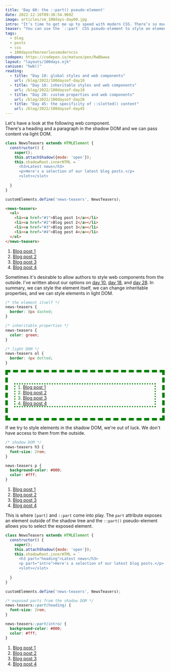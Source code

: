 ```yaml
---
title: 'Day 60: the ::part() pseudo-element'
date: 2022-12-16T09:38:54.969Z
image: articles/sm_100days-day60.jpg
intro: "It’s time to get me up to speed with modern CSS. There’s so much new in CSS that I know too little about. To change that I’ve started [#100DaysOfMoreOrLessModernCSS](/blog/2022/100-days-of-more-or-less-modern-css/). Why more or less modern CSS? Because some topics will be about cutting-edge features, while other stuff has been around for quite a while already, but I just have little to no experience with it."
teaser: "You can use the `::part` CSS pseudo-element to style an element within a shadow tree."
tags:
  - blog
  - posts
  - css
  - 100daysofmoreorlessmoderncss
codepen: https://codepen.io/matuzo/pen/RwBbwwa
layout: "layouts/100days.njk"
caniuse: "hwb()"
reading:
  - title: "Day 10: global styles and web components"
    url: /blog/2022/100daysof-day10
  - title: "Day 18: inheritable styles and web components"
    url: /blog/2022/100daysof-day18
  - title: "Day 28: custom properties and web components"
    url: /blog/2022/100daysof-day28
  - title: "Day 45: the specificity of ::slotted() content"
    url: /blog/2022/100daysof-day45
---
```

Let's have a look at the following web component.<br>
There's a heading and a paragraph in the shadow DOM and we can pass content via light DOM.

```js
class NewsTeasers extends HTMLElement {
  constructor() {
    super();
    this.attachShadow({mode: 'open'});
    this.shadowRoot.innerHTML = `
      <h3>Latest news</h3>
      <p>Here's a selection of our latest blog posts.</p>
      <slot></slot>
      `
  }
}

customElements.define('news-teasers', NewsTeasers);
```

```html
<news-teasers>
  <ol>
    <li><a href="#1">Blog post 1</a></li>
    <li><a href="#2">Blog post 2</a></li>
    <li><a href="#3">Blog post 3</a></li>
    <li><a href="#4">Blog post 4</a></li>
  </ol>
</news-teasers>
```

<script>
  class NewsTeasers extends HTMLElement {
  constructor() {
    super();
    this.attachShadow({mode: 'open'});
    this.shadowRoot.innerHTML = `
      <h3>Latest news</h3>
      <p>Here's a selection of our latest blog posts.</p>
      <slot></slot>
      `
  }
}

customElements.define('news-teasers', NewsTeasers);

class NewsTeasers2 extends HTMLElement {
  constructor() {
    super();
    this.attachShadow({mode: 'open'});
    this.shadowRoot.innerHTML = `
      <h3 part="heading">Latest news</h3>
      <p part="intro">Here's a selection of our latest blog posts.</p>
      <slot></slot>
      `
  }
}

customElements.define('news-teasers2', NewsTeasers2);
</script>

<style>
  .demo2 news-teasers {
    border: 8px dashed;
    display: block;
    padding: 20px;
  }

  /* inheritable properties */
  .demo2 news-teasers {
    color: green;
  }

  .demo2 news-teasers ol {
    border: 4px dotted;
  }

  .demo3 news-teasers h3 {
    font-size: 2rem;
  }

  /* light DOM */
  .demo3 news-teasers p {
    background-color: #000;
    color: #fff;
  }
</style>

<div data-sample="demo">

<news-teasers>
  <ol>
    <li><a href="#1">Blog post 1</a></li>
    <li><a href="#2">Blog post 2</a></li>
    <li><a href="#3">Blog post 3</a></li>
    <li><a href="#4">Blog post 4</a></li>
  </ol>
</news-teasers>

</div>

Sometimes it's desirable to allow authors to style web components from the outside. I've written about our options on [day 10](/blog/2022/100daysof-day10), [day 18](/blog/2022/100daysof-day18), and [day 28](/blog/2022/100daysof-day28). In summary, we can style the element itself, we can change inheritable properties, and we can style elements in light DOM.

```css
/* the element itself */
news-teasers {
  border: 8px dashed;
}

/* inheritable properties */
news-teasers {
  color: green;
}

/* light DOM */
news-teasers ol {
  border: 4px dotted;
}
```

<div data-sample="demo" class="demo2">

<news-teasers>
  <ol>
    <li><a href="#1">Blog post 1</a></li>
    <li><a href="#2">Blog post 2</a></li>
    <li><a href="#3">Blog post 3</a></li>
    <li><a href="#4">Blog post 4</a></li>
  </ol>
</news-teasers>

</div>

If we try to style elements in the shadow DOM, we're out of luck. We don't have access to them from the outside.

```css
/* shadow DOM */
news-teasers h3 {
  font-size: 2rem;
}

news-teasers p {
  background-color: #000;
  color: #fff;
}
```

<div data-sample="demo" class="demo3">

<news-teasers>
  <ol>
    <li><a href="#1">Blog post 1</a></li>
    <li><a href="#2">Blog post 2</a></li>
    <li><a href="#3">Blog post 3</a></li>
    <li><a href="#4">Blog post 4</a></li>
  </ol>
</news-teasers>

</div>

This is where `[part]` and `::part` come into play. The `part` attribute exposes an element outside of the shadow tree and the `::part()` pseudo-element allows you to select the exposed element.

```js
class NewsTeasers extends HTMLElement {
  constructor() {
    super();
    this.attachShadow({mode: 'open'});
    this.shadowRoot.innerHTML = `
      <h3 part="heading">Latest news</h3>
      <p part="intro">Here's a selection of our latest blog posts.</p>
      <slot></slot>
      `
  }
}

customElements.define('news-teasers', NewsTeasers);
```

<style>
  news-teasers2::part(heading) {
  font-size: 2rem;
}

news-teasers2::part(intro) {
  background-color: #000;
  color: #fff;
}
</style>

```css
/* exposed parts from the shadow DOM */
news-teasers::part(heading) {
  font-size: 2rem;
}

news-teasers::part(intro) {
  background-color: #000;
  color: #fff;
}
```

<div data-sample="demo" class="demo4">

<news-teasers2>
  <ol>
    <li><a href="#1">Blog post 1</a></li>
    <li><a href="#2">Blog post 2</a></li>
    <li><a href="#3">Blog post 3</a></li>
    <li><a href="#4">Blog post 4</a></li>
  </ol>
</news-teasers2>

</div>